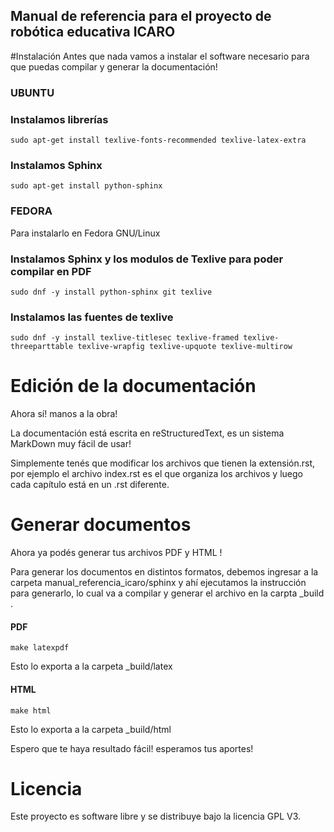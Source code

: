 ## Manual de referencia para el proyecto de robótica educativa ICARO

#Instalación
Antes que nada vamos a instalar el software necesario para que puedas compilar y generar la documentación!

### UBUNTU

### Instalamos librerías

    sudo apt-get install texlive-fonts-recommended texlive-latex-extra

### Instalamos Sphinx

    sudo apt-get install python-sphinx

### FEDORA
Para instalarlo en Fedora GNU/Linux

### Instalamos Sphinx y los modulos de Texlive para poder compilar en PDF 

    sudo dnf -y install python-sphinx git texlive

### Instalamos las fuentes de texlive

    sudo dnf -y install texlive-titlesec texlive-framed texlive-threeparttable texlive-wrapfig texlive-upquote texlive-multirow 

# Edición de la documentación
Ahora sí! manos a la obra! 

La documentación está escrita en reStructuredText, es un sistema MarkDown muy fácil de usar!

Simplemente tenés que modificar los archivos que tienen la extensión.rst, por ejemplo el archivo index.rst es el que organiza los archivos y luego cada capítulo está en un .rst diferente.

# Generar documentos
Ahora ya podés generar tus archivos PDF y HTML !

Para generar los documentos en distintos formatos, debemos ingresar a la carpeta  manual_referencia_icaro/sphinx  y ahí ejecutamos la instrucción para generarlo, lo cual va a compilar y generar el archivo en la carpta _build .

#### PDF

    make latexpdf

Esto lo exporta a la carpeta _build/latex

#### HTML

    make html

Esto lo exporta a la carpeta _build/html

Espero que te haya resultado fácil! esperamos tus aportes!

# Licencia
Este proyecto es software libre y se distribuye bajo la licencia GPL V3. 
